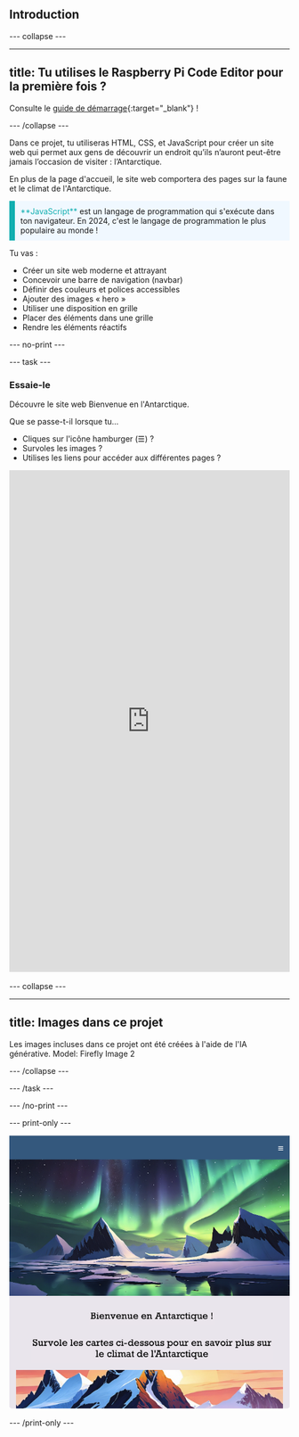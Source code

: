 ## Introduction

--- collapse ---

---
title: Tu utilises le Raspberry Pi Code Editor pour la première fois ?
---

Consulte le [guide de démarrage](https://projects.raspberrypi.org/fr-FR/projects/getting-started-guide-editor-html){:target="_blank"} !

--- /collapse ---

Dans ce projet, tu utiliseras HTML, CSS, et JavaScript pour créer un site web qui permet aux gens de découvrir un endroit qu’ils n’auront peut-être jamais l’occasion de visiter : l’Antarctique.

En plus de la page d'accueil, le site web comportera des pages sur la faune et le climat de l'Antarctique.

<p style="border-left: solid; border-width:10px; border-color: #0faeb0; background-color: aliceblue; padding: 10px;">
<span style="color: #0faeb0">**JavaScript**</span> est un langage de programmation qui s'exécute dans ton navigateur. En 2024, c'est le langage de programmation le plus populaire au monde !
</p>

Tu vas :

- Créer un site web moderne et attrayant
- Concevoir une barre de navigation (navbar)
- Définir des couleurs et polices accessibles
- Ajouter des images « hero »
- Utiliser une disposition en grille
- Placer des éléments dans une grille
- Rendre les éléments réactifs

--- no-print ---

--- task ---

### Essaie-le

Découvre le site web Bienvenue en l'Antarctique.

Que se passe-t-il lorsque tu...

- Cliques sur l'icône hamburger (☰) ?
- Survoles les images ?
- Utilises les liens pour accéder aux différentes pages ?

<iframe src="https://editor.raspberrypi.org/fr-FR/embed/viewer/welcome-to-antarctica-complete" width="100%" height="900" frameborder="0" marginwidth="0" marginheight="0" allowfullscreen> </iframe>

--- collapse ---

---
title: Images dans ce projet
---

Les images incluses dans ce projet ont été créées à l'aide de l'IA générative. Model: Firefly Image 2

--- /collapse ---

--- /task ---

--- /no-print ---

--- print-only ---

![Projet terminé](images/showcase_static.png)

--- /print-only ---
